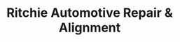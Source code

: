 ---
title: "Ritchie Automotive Repair & Alignment"
url: /boerne/ritchie-automotive-repair-and-alignment/
shop: car repair
---